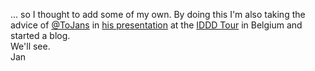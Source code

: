 ... so I thought to add some of my own. By doing this I'm also taking the advice of [@ToJans](https://twitter.com/ToJans) in [his presentation](https://docs.google.com/presentation/d/1UPhDh_5HpjAQBVrpqzu1--qEYuFB1iUh5vOAYVIADts/pub?start=false&loop=false&delayms=3000#slide=id.p) at the [IDDD Tour](http://idddtour.com/) in Belgium and started a blog.  
We'll see.  
Jan